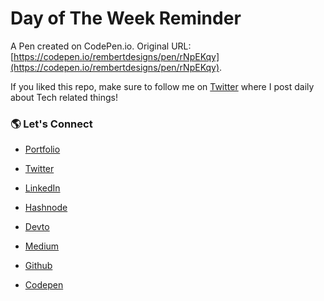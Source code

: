 # Day of The Week Reminder

A Pen created on CodePen.io. Original URL: [https://codepen.io/rembertdesigns/pen/rNpEKqy](https://codepen.io/rembertdesigns/pen/rNpEKqy).

If you liked this repo, make sure to follow me on [Twitter](https://twitter.com/RembertDesigns) where I post daily about Tech related things!

### 🌎 Let's Connect

- [Portfolio](https://www.rembertdesigns.co/)

- [Twitter](https://twitter.com/RembertDesigns)

- [LinkedIn](https://www.linkedin.com/in/rrembert/)

- [Hashnode](https://rembertdesigns.hashnode.dev/)

- [Devto](https://dev.to/rembertdesigns)

- [Medium](https://medium.com/@rembertdesigns)

- [Github](https://github.com/rembertdesigns)

- [Codepen](https://codepen.io/rembertdesigns)
